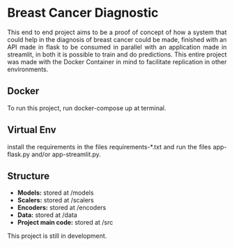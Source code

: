 # Breast Cancer Diagnostic

<p align="justify">This end to end project aims to be a proof of concept of how a system that could help in the diagnosis of breast cancer could be made, finished with an API made in flask to be consumed in parallel with an application made in streamlit, in both it is possible to train and do predictions. This entire project was made with the Docker Container in mind to facilitate replication in other environments.</p>

## Docker

<p align="justify">To run this project, run docker-compose up at terminal.</p>

## Virtual Env

<p align="justify">install the requirements in the files requirements-*.txt and run the files app-flask.py and/or app-streamlit.py.</p>

## Structure

- <b>Models:</b> stored at /models
- <b>Scalers:</b> stored at /scalers
- <b>Encoders:</b> stored at /encoders
- <b>Data:</b> stored at /data
- <b>Project main code:</b> stored at /src

<p align="justify">This project is still in development.</p>
